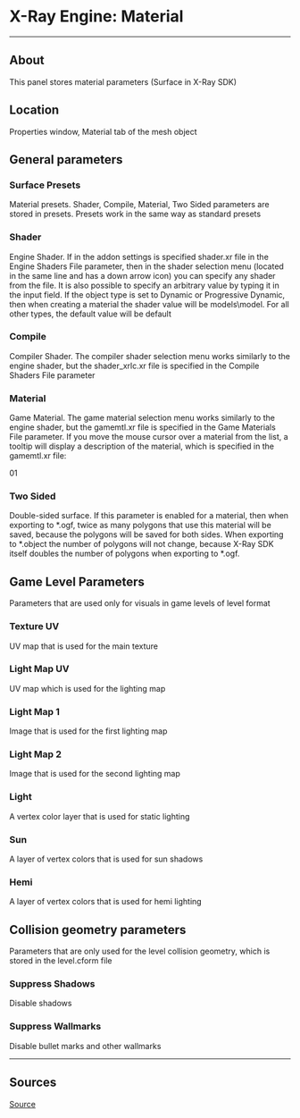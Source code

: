 # X-Ray Engine: Material

___

## About

This panel stores material parameters (Surface in X-Ray SDK)

## Location

Properties window, Material tab of the mesh object

## General parameters

### Surface Presets

Material presets. Shader, Compile, Material, Two Sided parameters are stored in presets. Presets work in the same way as standard presets

### Shader

Engine Shader. If in the addon settings is specified shader.xr file in the Engine Shaders File parameter, then in the shader selection menu (located in the same line and has a down arrow icon) you can specify any shader from the file. It is also possible to specify an arbitrary value by typing it in the input field. If the object type is set to Dynamic or Progressive Dynamic, then when creating a material the shader value will be models\model. For all other types, the default value will be default

### Compile

Compiler Shader. The compiler shader selection menu works similarly to the engine shader, but the shader_xrlc.xr file is specified in the Compile Shaders File parameter

### Material

Game Material. The game material selection menu works similarly to the engine shader, but the gamemtl.xr file is specified in the Game Materials File parameter. If you move the mouse cursor over a material from the list, a tooltip will display a description of the material, which is specified in the gamemtl.xr file:

01

### Two Sided

Double-sided surface. If this parameter is enabled for a material, then when exporting to *.ogf, twice as many polygons that use this material will be saved, because the polygons will be saved for both sides. When exporting to *.object the number of polygons will not change, because X-Ray SDK itself doubles the number of polygons when exporting to *.ogf.

## Game Level Parameters

Parameters that are used only for visuals in game levels of level format

### Texture UV

UV map that is used for the main texture

### Light Map UV

UV map which is used for the lighting map

### Light Map 1

Image that is used for the first lighting map

### Light Map 2

Image that is used for the second lighting map

### Light

A vertex color layer that is used for static lighting

### Sun

A layer of vertex colors that is used for sun shadows

### Hemi

A layer of vertex colors that is used for hemi lighting

## Collision geometry parameters

Parameters that are only used for the level collision geometry, which is stored in the level.cform file

### Suppress Shadows

Disable shadows

### Suppress Wallmarks

Disable bullet marks and other wallmarks

___

## Sources

[Source](https://github.com/PavelBlend/blender-xray/wiki/Panel-XRay-Engine-Material)
